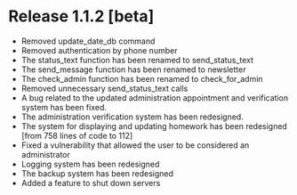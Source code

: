 # Release 1.1.2 [beta]
- Removed update_date_db command
- Removed authentication by phone number
- The status_text function has been renamed to send_status_text
- The send_message function has been renamed to newsletter
- The check_admin function has been renamed to check_for_admin
- Removed unnecessary send_status_text calls
- A bug related to the updated administration appointment and verification system has been fixed.
- The administration verification system has been redesigned.
- The system for displaying and updating homework has been redesigned [from 758 lines of code to 112]
- Fixed a vulnerability that allowed the user to be considered an administrator
- Logging system has been redesigned
- The backup system has been redesigned
- Added a feature to shut down servers
